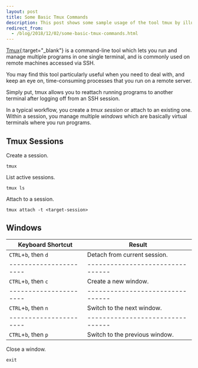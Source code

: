 ```yaml
---
layout: post
title: Some Basic Tmux Commands
description: This post shows some sample usage of the tool tmux by illustrating a typical workflow.
redirect_from:
  - /blog/2018/12/02/some-basic-tmux-commands.html
---
```


[Tmux][1]{:target="_blank"} is a command-line tool which lets you run and manage multiple programs in one single terminal, and is commonly used on remote machines accessed via SSH.

You may find this tool particularly useful when you need to deal with, and keep an eye on, time-consuming processes that you run on a remote server.

Simply put, tmux allows you to reattach running programs to another terminal after logging off from an SSH session.

In a typical workflow, you create a *tmux session* or attach to an existing one. Within a session, you manage multiple *windows* which are basically virtual terminals where you run programs.

## Tmux Sessions

Create a session.

```
tmux
```

List active sessions.

```
tmux ls
```

Attach to a session.

```
tmux attach -t <target-session>
```

## Windows

| Keyboard Shortcut    | Result                         |
|----------------------|--------------------------------|
| `CTRL`+`b`, then `d` | Detach from current session.   |
|----------------------|--------------------------------|
| `CTRL`+`b`, then `c` | Create a new window.           |
|----------------------|--------------------------------|
| `CTRL`+`b`, then `n` | Switch to the next window.     |
|----------------------|--------------------------------|
| `CTRL`+`b`, then `p` | Switch to the previous window. |

Close a window.

```
exit
```

[1]: https://github.com/tmux/tmux/wiki
